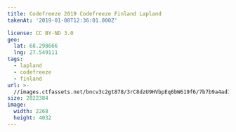 ```yaml
---
title: Codefreeze 2019 Codefreeze Finland Lapland
takenAt: '2019-01-08T12:36:01.000Z'

license: CC BY-ND 3.0
geo:
  lat: 68.298666
  lng: 27.549111
tags:
  - lapland
  - codefreeze
  - finland
url: >-
  //images.ctfassets.net/bncv3c2gt878/3rC8dzU9HVbpEq6bW619f6/7b7b9a4ad113a6d8102a6e85830b4840/codefreeze-2019-codefreeze-finland-lapland_31796858587_o
size: 2022384
image:
  width: 2268
  height: 4032
---
```

